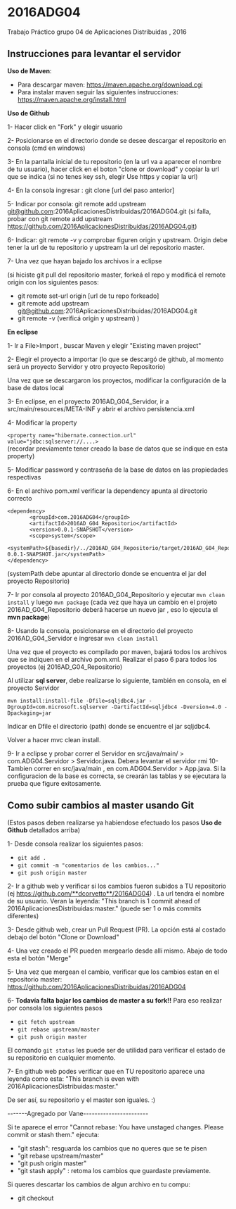 # 2016ADG04
Trabajo Práctico grupo 04 de Aplicaciones Distribuidas , 2016


Instrucciones para levantar el servidor
-----------------------------------------

**Uso de Maven**:
- Para descargar maven: https://maven.apache.org/download.cgi 
- Para instalar maven seguir las siguientes instrucciones: https://maven.apache.org/install.html

**Uso de Github**

1- Hacer click en "Fork" y elegir usuario

2- Posicionarse en el directorio donde se desee descargar el repositorio en consola (cmd en windows)

3- En la pantalla inicial de tu repositorio (en la url va a aparecer el nombre de tu usuario), hacer click en  el boton "clone or download" y copiar la url que se indica (si no tenes key ssh, elegir Use https y copiar la url)

4- En la consola ingresar : git clone [url del paso anterior]

5- Indicar por consola: git remote add upstream git@github.com:2016AplicacionesDistribuidas/2016ADG04.git 
(si falla, probar con git remote add upstream https://github.com/2016AplicacionesDistribuidas/2016ADG04.git)

6- Indicar: git remote -v   y comprobar figuren origin y upstream. Origin debe tener la url de tu repositorio y upstream la url del repositorio master.

7- Una vez que hayan bajado los archivos ir a eclipse

(si hiciste git pull del repositorio master, forkeá el repo y modificá el remote origin con los siguientes pasos:
- git remote set-url origin  [url de tu repo forkeado]
- git remote add upstream git@github.com:2016AplicacionesDistribuidas/2016ADG04.git
- git remote -v (verificá origin y upstream)
)


**En eclipse**

1- Ir a File>Import , buscar Maven y elegir "Existing maven project"

2- Elegir el proyecto a importar (lo que se descargó de github, al momento será un proyecto Servidor y otro proyecto Repositorio)

Una vez que se descargaron los proyectos, modificar la configuración de la base de datos local

3- En eclipse, en el proyecto 2016AD_G04_Servidor, ir a src/main/resources/META-INF y abrir el archivo persistencia.xml

4- Modificar la property

```<property name="hibernate.connection.url" value="jdbc:sqlserver://....>```  
(recordar previamente tener creado la base de datos que se indique en esta property)


5- Modificar password y contraseña de la base de datos en las propiedades respectivas

6- En el archivo pom.xml verificar la dependency apunta al directorio correcto
```
<dependency>
       <groupId>com.2016ADG04</groupId>
       <artifactId>2016AD_G04_Repositorio</artifactId>
       <version>0.0.1-SNAPSHOT</version>
       <scope>system</scope>
       <systemPath>${basedir}/../2016AD_G04_Repositorio/target/2016AD_G04_Repositorio-0.0.1-SNAPSHOT.jar</systemPath>
</dependency>
```
(systemPath debe apuntar al directorio donde se encuentra el jar del proyecto Repositorio)


7- Ir por consola al proyecto 2016AD_G04_Repositorio y ejecutar ```mvn clean install``` y luego ```mvn package```  (cada vez que haya un cambio en el projeto 2016AD_G04_Repositorio deberá hacerse un nuevo jar , eso lo ejecuta el **mvn package**)


8- Usando la consola, posicionarse en el directorio del proyecto 2016AD_G04_Servidor e ingresar  ```mvn clean install```

Una vez que el proyecto es compilado por maven, bajará todos los archivos que se indiquen en el archivo pom.xml. Realizar el paso 6 para todos los proyectos (ej 2016AD_G04_Repositorio)

Al utilizar **sql server**, debe realizarse lo siguiente, también en consola, en el proyecto Servidor

```mvn install:install-file -Dfile=sqljdbc4.jar -DgroupId=com.microsoft.sqlserver -DartifactId=sqljdbc4 -Dversion=4.0 -Dpackaging=jar```

Indicar en Dfile el directorio (path) donde se encuentre el jar sqljdbc4.

Volver a hacer mvc clean install.


9- Ir a eclipse y probar correr el Servidor en src/java/main/ > com.ADG04.Servidor > Servidor.java. Debera levantar el servidor rmi
10- Tambien correr en src/java/main  , en com.ADG04.Servidor > App.java.  Si la configuracion de la base es correcta, se crearán las tablas y se ejecutara la prueba que figure exitosamente.


Como subir cambios al master usando Git
-----------------------------------------
(Estos pasos deben realizarse ya habiendose efectuado los pasos **Uso de Github** detallados arriba)

1- Desde consola realizar los siguientes pasos:

- ```git add .```
- ```git commit -m "comentarios de los cambios..."```
- ```git push origin master ```

2- Ir a github web y verificar si los cambios fueron subidos a TU repositorio (ej https://github.com/**dcorvetto**/2016ADG04) . La url tendra el nombre de su usuario. Veran la leyenda:
"This branch is 1 commit ahead of 2016AplicacionesDistribuidas:master." (puede ser 1 o más commits diferentes)

3- Desde github web, crear un Pull Request (PR). La opción está al costado debajo del botón "Clone or Download"

4- Una vez creado el PR pueden mergearlo desde allí mismo. Abajo de todo esta el botón "Merge"

5- Una vez que mergean el cambio, verificar que los cambios estan en el repositorio master: https://github.com/2016AplicacionesDistribuidas/2016ADG04

6- **Todavía falta bajar los cambios de master a su fork!!** Para eso realizar por consola los siguientes pasos

- ```git fetch upstream```
- ```git rebase upstream/master```
- ```git push origin master```

El comando ```git status``` les puede ser de utilidad para verificar el estado de su repositorio en cualquier momento.

7- En github web podes verificar que en TU repositorio aparece una leyenda como esta:
"This branch is even with 2016AplicacionesDistribuidas:master."

De ser así, su repositorio y el master son iguales. :)


-------Agregado por Vane-----------------------

Si te aparece el error "Cannot rebase: You have unstaged changes. Please commit or stash them."
ejecuta:
- "git stash": resguarda los cambios que no queres que se te pisen
- "git rebase upstream/master"
- "git push origin master"
- "git stash apply" : retoma los cambios que guardaste previamente.


Si queres descartar los cambios de algun archivo en tu compu:

- git checkout <file>
